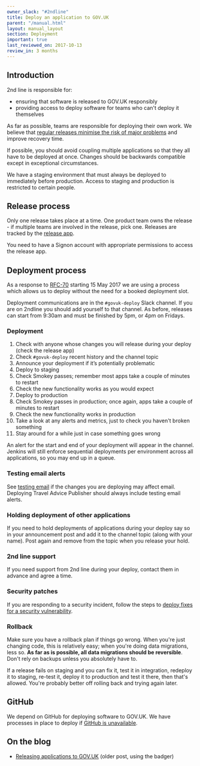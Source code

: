 ```yaml
---
owner_slack: "#2ndline"
title: Deploy an application to GOV.UK
parent: "/manual.html"
layout: manual_layout
section: Deployment
important: true
last_reviewed_on: 2017-10-13
review_in: 3 months
---
```


## Introduction

2nd line is responsible for:

- ensuring that software is released to GOV.UK responsibly
- providing access to deploy software for teams who can't deploy it themselves

As far as possible, teams are responsible for deploying their own work. We believe that [regular releases minimise the risk of major problems][regular_releases_reduce_risk] and improve recovery time.

[regular_releases_reduce_risk]: https://gds.blog.gov.uk/2012/11/02/regular-releases-reduce-risk/

If possible, you should avoid coupling multiple applications so that they all have to be deployed at once. Changes should be backwards compatible except in exceptional circumstances.

We have a staging environment that must always be deployed to immediately before production. Access to staging and production is restricted to certain people.

## Release process

Only one release takes place at a time. One product team owns the release - if
multiple teams are involved in the release, pick one. Releases are tracked by the [release app](https://release.publishing.service.gov.uk/).

You need to have a Signon account with appropriate permissions to access the release app.

## Deployment process

As a response to [RFC-70](https://github.com/alphagov/govuk-rfcs/blob/master/rfc-070-path-towards-continuous-deployment-cd.md) starting 15 May 2017 we are using a process which allows us to deploy without the need for a booked deployment slot.

Deployment communications are in the `#govuk-deploy` Slack channel. If you are on 2ndline you should add yourself to that channel. As before, releases can start from 9:30am and must be finished by 5pm, or 4pm on Fridays.

### Deployment

1. Check with anyone whose changes you will release during your deploy (check the release app)
1. Check `#govuk-deploy` recent history and the channel topic
1. Announce your deployment if it’s potentially problematic
1. Deploy to staging
1. Check Smokey passes; remember most apps take a couple of minutes to restart
1. Check the new functionality works as you would expect
1. Deploy to production
1. Check Smokey passes in production; once again, apps take a couple of minutes
    to restart
1. Check the new functionality works in production
1. Take a look at any alerts and metrics, just to check you haven't broken
   something
1. Stay around for a while just in case something goes wrong

An alert for the start and end of your deployment will appear in the channel. Jenkins will still enforce sequential deployments per environment across all applications, so you may end up in a queue.

### Testing email alerts

See [testing email](testing-email.md) if the changes you are deploying may affect email. Deploying Travel Advice Publisher should always include testing email alerts.

### Holding deployment of other applications

If you need to hold deployments of applications during your deploy say so in your announcement post and add it to the channel topic (along with your name). Post again and remove from the topic when you release your hold.

### 2nd line support

If you need support from 2nd line during your deploy, contact them in advance and agree a time.

### Security patches

If you are responding to a security incident, follow the steps to [deploy fixes for a security vulnerability](deploy-fixes-for-a-security-vulnerability.html).

### Rollback

Make sure you have a rollback plan if things go wrong. When you're just changing code, this is relatively easy; when you're doing data migrations, less so. **As far as is possible, all data migrations should be reversible**. Don't rely on backups unless you absolutely have to.

If a release fails on staging and you can fix it, test it in integration,
redeploy it to staging, re-test it, deploy it to production and test it
there, then that's allowed. You're probably better off rolling back and
trying again later.

## GitHub

We depend on GitHub for deploying software to GOV.UK. We have processes in place to deploy if [GitHub is unavailable](github-unavailable.html).

## On the blog

- [Releasing applications to GOV.UK](https://gdstechnology.blog.gov.uk/2014/09/10/releasing-applications-to-gov-uk/) (older post, using the badger)
